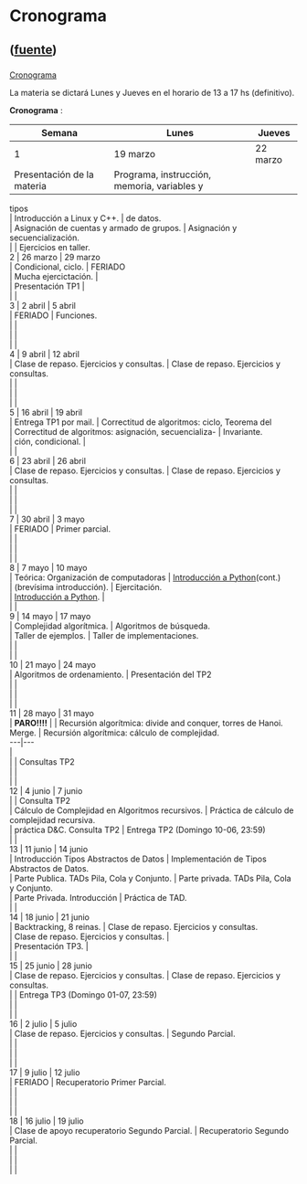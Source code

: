 # Cronograma
([fuente](https://campus.exactas.uba.ar/course/view.php?id=1010&section=1))
---
###
[Cronograma](https://campus.exactas.uba.ar/course/view.php?id=1010&section=1)

La materia se dictará Lunes y Jueves en el horario de 13 a 17 hs (definitivo).

**Cronograma** :

**Semana** | **Lunes** | **Jueves**  
---|---|---  
1 | 19 marzo | 22 marzo  
| Presentación de la materia | Programa, instrucción, memoria, variables y
tipos  
| Introducción a Linux y C++. | de datos.  
| Asignación de cuentas y armado de grupos. | Asignación y secuencialización.  
|  | Ejercicios en taller.  
2 | 26 marzo | 29 marzo  
| Condicional, ciclo. | FERIADO  
| Mucha ejercictación. |  
| Presentación TP1 |  
|  |  
3 | 2 abril | 5 abril  
| FERIADO | Funciones.  
|  |  
|  |  
|  |  
4 | 9 abril | 12 abril  
| Clase de repaso. Ejercicios y consultas. | Clase de repaso. Ejercicios y
consultas.  
|  |  
|  |  
|  |  
5 | 16 abril | 19 abril  
| Entrega TP1 por mail. | Correctitud de algoritmos: ciclo, Teorema del  
| Correctitud de algoritmos: asignación, secuencializa- | Invariante.  
| ción, condicional. |  
|  |  
6 | 23 abril | 26 abril  
| Clase de repaso. Ejercicios y consultas. | Clase de repaso. Ejercicios y
consultas.  
|  |  
|  |  
|  |  
7 | 30 abril | 3 mayo  
| FERIADO | Primer parcial.  
|  |  
|  |  
|  |  
8 | 7 mayo | 10 mayo  
| Teórica: Organización de computadoras | [Introducción a
Python](https://campus.exactas.uba.ar/mod/resource/view.php?id=62148
"Introducción a Python")(cont.)  
| (brevísima introducción). | Ejercitación.  
| [Introducción a
Python](https://campus.exactas.uba.ar/mod/resource/view.php?id=62148
"Introducción a Python"). |  
|  |  
9 | 14 mayo | 17 mayo  
| Complejidad algorítmica. | Algoritmos de búsqueda.  
| Taller de ejemplos. | Taller de implementaciones.  
|  |  
|  |  
10 | 21 mayo | 24 mayo  
| Algoritmos de ordenamiento. | Presentación del TP2  
|  |  
|  |  
|  |  
11 | 28 mayo | 31 mayo  
| **PARO!!!!** |  |  Recursión algorítmica: divide and conquer, torres de
Hanoi. Merge. | Recursión algorítmica: cálculo de complejidad.  
---|---  
|  
|  | Consultas TP2  
|  |  
|  |  
12 | 4 junio | 7 junio  
|  | Consulta TP2  
| Cálculo de Complejidad en Algoritmos recursivos. | Práctica de cálculo de
complejidad recursiva.  
| práctica D&C. Consulta TP2 | Entrega TP2 (Domingo 10-06, 23:59)  
|  |  
13 | 11 junio | 14 junio  
| Introducción Tipos Abstractos de Datos | Implementación de Tipos Abstractos
de Datos.  
| Parte Publica. TADs Pila, Cola y Conjunto. | Parte privada. TADs Pila, Cola
y Conjunto.  
| Parte Privada. Introducción | Práctica de TAD.  
|  |  
14 | 18 junio | 21 junio  
| Backtracking, 8 reinas. | Clase de repaso. Ejercicios y consultas.  
| Clase de repaso. Ejercicios y consultas. |  
| Presentación TP3. |  
|  |  
15 | 25 junio | 28 junio  
| Clase de repaso. Ejercicios y consultas. | Clase de repaso. Ejercicios y
consultas.  
|  | Entrega TP3 (Domingo 01-07, 23:59)  
|  |  
|  |  
16 | 2 julio | 5 julio  
| Clase de repaso. Ejercicios y consultas. | Segundo Parcial.  
|  |  
|  |  
|  |  
17 | 9 julio | 12 julio  
| FERIADO | Recuperatorio Primer Parcial.  
|  |  
|  |  
|  |  
18 | 16 julio | 19 julio  
| Clase de apoyo recuperatorio Segundo Parcial. | Recuperatorio Segundo
Parcial.  
|  |  
|  |  
|  |  
  

